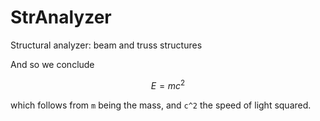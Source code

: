# StrAnalyzer
Structural analyzer: beam and truss structures

And so we conclude
```math
E = mc^2
```
which follows from ``m`` being the mass, and ``c^2`` the speed of light squared.
